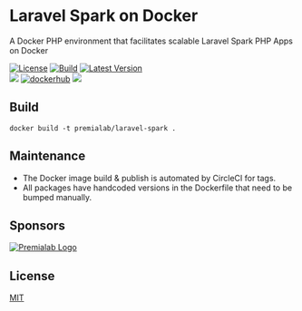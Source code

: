 # Laravel Spark on Docker

A Docker PHP environment that facilitates scalable Laravel Spark PHP Apps on Docker

[![License](https://img.shields.io/npm/l/enzyme.svg)](https://www.npmjs.com/package/enzyme) [![Build](https://img.shields.io/circleci/project/github/Premialab/laravel-spark.svg?logo=circleci)](https://circleci.com/gh/Premialab/laravel-spark) [![Latest Version](https://img.shields.io/github/tag-date/premialab/laravel-spark.svg?label=latest%20version&logo=github&logoColor=white)](https://github.com/Premialab/laravel-spark) 
<br/>[![](https://images.microbadger.com/badges/image/premialab/laravel-spark.svg)](https://microbadger.com/images/premialab/laravel-spark "Get your own image badge on microbadger.com") [![dockerhub](https://img.shields.io/badge/image-laravel--spark-orange.svg?logo=docker)](https://hub.docker.com/r/premialab/laravel-spark) [![](https://images.microbadger.com/badges/version/premialab/laravel-spark.svg)](https://microbadger.com/images/premialab/laravel-spark "Get your own version badge on microbadger.com")

## Build

```
docker build -t premialab/laravel-spark .
```
## Maintenance 

- The Docker image build & publish is automated by CircleCI for tags.
- All packages have handcoded versions in the Dockerfile that need to be bumped manually.

## Sponsors
[![Premialab Logo](https://assets.premialab.com/logo_assets/Full%20Color%20-%20BG%20Blue-NANO.png)](https://premialab.com)

## License
[MIT](/LICENSE.md)